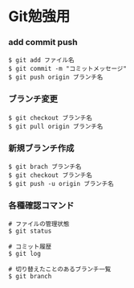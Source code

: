 Git勉強用
===

### add commit push
```
$ git add ファイル名
$ git commit -m "コミットメッセージ"
$ git push origin ブランチ名
```

### ブランチ変更
```
$ git checkout ブランチ名
$ git pull origin ブランチ名
```

### 新規ブランチ作成 
```
$ git brach ブランチ名
$ git checkout ブランチ名
$ git push -u origin ブランチ名
```
### 各種確認コマンド
```
# ファイルの管理状態
$ git status

# コミット履歴
$ git log

# 切り替えたことのあるブランチ一覧
$ git branch
```